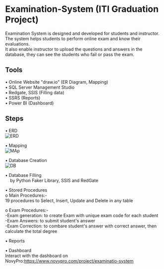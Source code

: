 # Examination-System (ITI Graduation Project)
Examination System is designed and developed for students and instructor. The system helps students to perform online exam and know their evaluations.<br /> 
It also enable instructor to upload the questions and answers in the database, they can see the students who fail or pass the exam.

## Tools
•   Online Website "draw.io" (ER Diagram, Mapping) <br />
•	SQL Server Management Studio <br />
•	Redgate, SSIS (Filling data) <br />
•	SSRS (Reports) <br />
•	Power BI (Dashboard) <br />

## Steps
•	ERD <br />
![ERD](https://user-images.githubusercontent.com/57462948/227804406-bbbc2d70-c929-48eb-9fa8-52ca26e90075.png)

•	Mapping <br />
![MAp](https://user-images.githubusercontent.com/57462948/227804526-4d47eb0a-0ef7-4ff2-8e85-c396796b8136.png)

•	Database Creation <br />
![DB](https://user-images.githubusercontent.com/57462948/227788838-e0ae2988-cc78-4c2c-9d7e-03bf2da3db39.png)

•	Database Filling <br />
  &nbsp; &nbsp;    by Python Faker Library, SSIS and RedGate <br />

•	Stored Procedures <br />
    o	Main Procedures:- <br />
            19 procedures to Select, Insert, Update and Delete in any table<br />
            
o	Exam Procedures:- <br />
-Exam generation: to create Exam with unique exam code for each student <br />
-Exam Answers: to submit student's answer <br />
-Exam Correction: to combare student's answer with correct answer, then calculate the total degree <br />

•	Reports <br />

•	Dashboard <br />
Interact with the dashboard on NovyPro:https://www.novypro.com/project/examinatio-system
